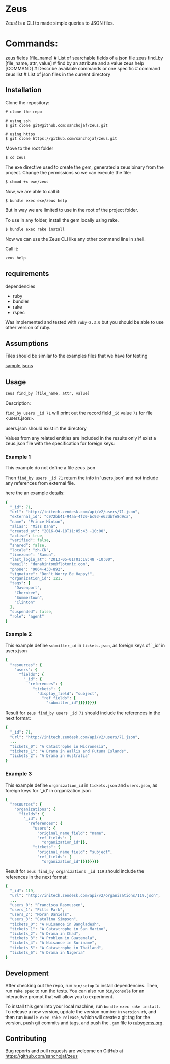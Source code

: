 # Zeus

Zeus! Is a CLI to made simple queries to JSON files.

# Commands:    
  zeus fields [file_name]                # List of searchable fields of a json file
  zeus find_by [file_name, attr, value]  # find by an attribute and a value
  zeus help [COMMAND]                    # Describe available commands or one specific
                                         # command
  zeus list                              # List of json files in the current directory

## Installation

Clone the repository:

```shell
# clone the repo

# using ssh
$ git clone git@github.com:sanchojaf/zeus.git

# using https
$ git clone https://github.com/sanchojaf/zeus.git
```

Move to the root folder

`$ cd zeus`

The exe directive used to create the gem, generated a zeus binary from the project. Change the permissions so we can execute the file:

`$ chmod +x exe/zeus`

Now, we are able to call it:

`$ bundle exec exe/zeus help`

But in way we are limited to use in the root of the project folder.

To use in any folder, install the gem locally using rake.

`$ bundle exec rake install`

Now we can use the Zeus CLI like any other command line in shell.

Call it:

`zeus help`

## requirements

dependencies
- ruby
- bundler
- rake
- rspec

Was implemented and tested with `ruby-2.3.0` but you should be able to use other version of ruby.

## Assumptions

Files should be similar to the examples files that we have for testing

[sample jsons](spec/support/jsons)

## Usage

`zeus find_by [file_name, attr, value]`

Description:  

`find_by users _id 71` will print out the record field `_id` value `71` for file <users.json>.

users.json should exist in the directory

Values from any related entities are included in the results only if exist a zeus.json file with the specification for foreign keys:

### Example 1

This example do not define a file zeus.json

Then `find_by users _id 71` return the info in 'users.json' and not include any references from external file.

here the an example details:

```ruby
{
  "_id": 71,
  "url": "http://initech.zendesk.com/api/v2/users/71.json",
  "external_id": "c972bb41-94aa-4f20-bc93-e63dbfe8d9ca",
  "name": "Prince Hinton",
  "alias": "Miss Dana",
  "created_at": "2016-04-18T11:05:43 -10:00",
  "active": true,
  "verified": false,
  "shared": false,
  "locale": "zh-CN",
  "timezone": "Samoa",
  "last_login_at": "2013-05-01T01:18:48 -10:00",
  "email": "danahinton@flotonic.com",
  "phone": "9064-433-892",
  "signature": "Don't Worry Be Happy!",
  "organization_id": 121,
  "tags": [
    "Davenport",
    "Cherokee",
    "Summertown",
    "Clinton"
  ],
  "suspended": false,
  "role": "agent"
}
```

### Example 2

This example define `submitter_id` in `tickets.json`, as foreign keys of `_id' in users.json

```ruby
{
  "resources": {
    "users": {
      "fields": {
        "_id": {
          "references": {
            "tickets": {
              "display_field": "subject",
                "ref_fields": [
                  "submitter_id"]}}}}}}}
```

Result for `zeus find_by users _id 71` should include the references in the next format:

```ruby
{
  "_id": 71,
  "url": "http://initech.zendesk.com/api/v2/users/71.json",
  ...
  "tickets_0": "A Catastrophe in Micronesia",
  "tickets_1": "A Drama in Wallis and Futuna Islands",
  "tickets_2": "A Drama in Australia"
}
```

### Example 3

This example define `organization_id` in `tickets.json` and `users.json`, as foreign keys for `_id' in organization.json

```ruby
{
  "resources": {
    "organizations": {
      "fields": {
        "_id": {
          "references": {
            "users": {
              "original_name_field": "name",
              "ref_fields": [
                "organization_id"]},
            "tickets": {
              "original_name_field": "subject",
              "ref_fields": [
                "organization_id"]}}}}}}}
```


Result for `zeus find_by organizations _id 119` should include the references in the next format:

```ruby
{
  "_id": 119,
  "url": "http://initech.zendesk.com/api/v2/organizations/119.json",
  ...
  "users_0": "Francisca Rasmussen",
  "users_1": "Pitts Park",
  "users_2": "Moran Daniels",
  "users_3": "Catalina Simpson",
  "tickets_0": "A Nuisance in Bangladesh",
  "tickets_1": "A Catastrophe in San Marino",
  "tickets_2": "A Drama in Chad",
  "tickets_3": "A Problem in Guatemala",
  "tickets_4": "A Nuisance in Suriname",
  "tickets_5": "A Catastrophe in Thailand",
  "tickets_6": "A Drama in Nigeria"
}
```

## Development

After checking out the repo, run `bin/setup` to install dependencies. Then, run `rake spec` to run the tests. You can also run `bin/console` for an interactive prompt that will allow you to experiment.

To install this gem into your local machine, run `bundle exec rake install`. To release a new version, update the version number in `version.rb`, and then run `bundle exec rake release`, which will create a git tag for the version, push git commits and tags, and push the `.gem` file to [rubygems.org](https://rubygems.org).

## Contributing

Bug reports and pull requests are welcome on GitHub at https://github.com/sanchojaf/zeus
